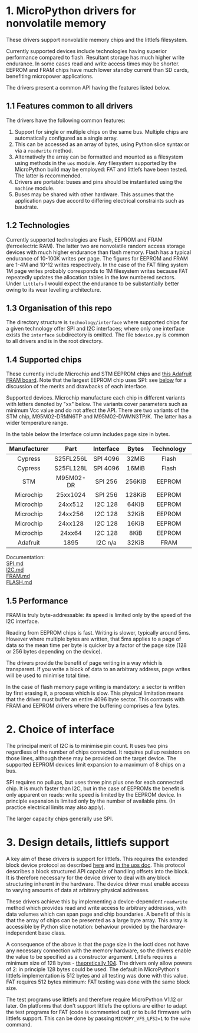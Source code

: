 # 1. MicroPython drivers for nonvolatile memory

These drivers support nonvolatile memory chips and the littlefs filesystem.

Currently supported devices include technologies having superior performance
compared to flash. Resultant storage has much higher write endurance. In some
cases read and write access times may be shorter. EEPROM and FRAM chips have
much lower standby current than SD cards, benefiting micropower applications.

The drivers present a common API having the features listed below.

## 1.1 Features common to all drivers

The drivers have the following common features:
 1. Support for single or multiple chips on the same bus. Multiple chips are
 automatically configured as a single array.
 2. This can be accessed as an array of bytes, using Python slice syntax or via
 a `readwrite` method.
 3. Alternatively the array can be formatted and mounted as a filesystem using
 methods in the `uos` module. Any filesystem supported by the MicroPython build
 may be employed: FAT and littlefs have been tested. The latter is recommended.
 4. Drivers are portable: buses and pins should be instantiated using the
 `machine` module.
 5. Buses may be shared with other hardware. This assumes that the application
 pays due accord to differing electrical constraints such as baudrate.

## 1.2 Technologies

Currently supported technologies are Flash, EEPROM and FRAM (ferroelectric
RAM). The latter two are nonvolatile random access storage devices with much
higher endurance than flash memory. Flash has a typical endurance of 10-100K
writes per page. The figures for EEPROM and FRAM are 1-4M and 10^12 writes
respectively. In the case of the FAT filing system 1M page writes probably
corresponds to 1M filesystem writes because FAT repeatedly updates the
allocation tables in the low numbered sectors. Under `littlefs` I would expect
the endurance to be substantially better owing to its wear levelling
architecture.

## 1.3 Organisation of this repo

The directory structure is `technology/interface` where supported chips for a
given technology offer SPI and I2C interfaces; where only one interface exists
the `interface` subdirectory is omitted. The file `bdevice.py` is common to all
drivers and is in the root directory.

## 1.4 Supported chips

These currently include Microchip and STM EEPROM chips and
[this Adafruit FRAM board](http://www.adafruit.com/product/1895). Note that the
largest EEPROM chip uses SPI: see [below](./README.md#2-choice-of-interface)
for a discussion of the merits and drawbacks of each interface.

Supported devices. Microchip manufacture each chip in different variants with
letters denoted by "xx" below. The variants cover parameters such as minimum
Vcc value and do not affect the API. There are two variants of the STM chip,
M95M02-DRMN6TP and M95M02-DWMN3TP/K. The latter has a wider temperature range.

In the table below the Interface column includes page size in bytes.  

| Manufacturer | Part      | Interface | Bytes  | Technology | Docs                          |
|:------------:|:---------:|:---------:|:------:|:----------:|:-----------------------------:|
| Cypress      | S25FL256L | SPI 4096  |  32MiB |   Flash    | [FLASH.md](./flash/FLASH.md)  |
| Cypress      | S25FL128L | SPI 4096  |  16MiB |   Flash    | [FLASH.md](./flash/FLASH.md)  |
| STM          | M95M02-DR | SPI 256   | 256KiB |   EEPROM   | [SPI.md](./eeprom/spi/SPI.md) |
| Microchip    | 25xx1024  | SPI 256   | 128KiB |   EEPROM   | [SPI.md](./eeprom/SPI.md)     |
| Microchip    | 24xx512   | I2C 128   |  64KiB |   EEPROM   | [I2C.md](./eeprom/i2c/I2C.md) |
| Microchip    | 24xx256   | I2C 128   |  32KiB |   EEPROM   | [I2C.md](./eeprom/i2c/I2C.md) |
| Microchip    | 24xx128   | I2C 128   |  16KiB |   EEPROM   | [I2C.md](./eeprom/i2c/I2C.md) |
| Microchip    | 24xx64    | I2C 128   |   8KiB |   EEPROM   | [I2C.md](./eeprom/i2c/I2C.md) |
| Adafruit     | 1895      | I2C n/a   |  32KiB |   FRAM     | [FRAM.md](./fram/FRAM.md)     |

Documentation:  
[SPI.md](./eeprom/spi/SPI.md)  
[I2C.md](./eeprom/i2c/I2C.md)  
[FRAM.md](./fram/FRAM.md)  
[FLASH.md](./flash/FLASH.md)  

## 1.5 Performance

FRAM is truly byte-addressable: its speed is limited only by the speed of the
I2C interface.

Reading from EEPROM chips is fast. Writing is slower, typically around 5ms.
However where multiple bytes are written, that 5ms applies to a page of data so
the mean time per byte is quicker by a factor of the page size (128 or 256
bytes depending on the device).

The drivers provide the benefit of page writing in a way which is transparent.
If you write a block of data to an arbitrary address, page writes will be used
to minimise total time.

In the case of flash memory page writing is mandatory: a sector is written by
first erasing it, a process which is slow. This physical limitation means that
the driver must buffer an entire 4096 byte sector. This contrasts with FRAM and
EEPROM drivers where the buffering comprises a few bytes.

# 2. Choice of interface

The principal merit of I2C is to minimise pin count. It uses two pins
regardless of the number of chips connected. It requires pullup resistors on
those lines, although these may be provided on the target device. The
supported EEPROM devices limit expansion to a maximum of 8 chips on a bus.

SPI requires no pullups, but uses three pins plus one for each connected chip.
It is much faster than I2C, but in the case of EEPROMs the benefit is only
apparent on reads: write speed is limited by the EEPROM device. In principle
expansion is limited only by the number of available pins. (In practice
electrical limits may also apply).

The larger capacity chips generally use SPI.

# 3. Design details, littlefs support

A key aim of these drivers is support for littlefs. This requires the extended
block device protocol as described
[here](http://docs.micropython.org/en/latest/reference/filesystem.html) and
[in the uos doc](http://docs.micropython.org/en/latest/library/uos.html).
This protocol describes a block structured API capable of handling offsets into
the block. It is therefore necessary for the device driver to deal with any
block structuring inherent in the hardware. The device driver must enable
access to varying amounts of data at arbitrary physical addresses.

These drivers achieve this by implementing a device-dependent `readwrite`
method which provides read and write access to arbitrary addresses, with data
volumes which can span page and chip boundaries. A benefit of this is that the
array of chips can be presented as a large byte array. This array is accessible
by Python slice notation: behaviour provided by the hardware-independent base
class.

A consequence of the above is that the page size in the ioctl does not have any
necessary connection with the memory hardware, so the drivers enable the value
to be specified as a constructor argument. Littlefs requires a minimum size of
128 bytes - 
[theoretically 104](https://github.com/ARMmbed/littlefs/blob/master/DESIGN.md).
The drivers only allow powers of 2: in principle 128 bytes could be used. The
default in MicroPython's littlefs implementation is 512 bytes and all testing
was done with this value. FAT requires 512 bytes minimum: FAT testing was done
with the same block size.

The test programs use littlefs and therefore require MicroPython V1.12 or
later. On platforms that don't support littlefs the options are either to adapt
the test programs for FAT (code is commented out) or to build firmware with
littlefs support. This can be done by passing `MICROPY_VFS_LFS2=1` to the
`make` command.
